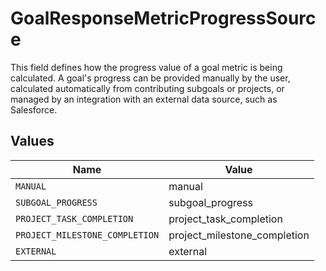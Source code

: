 # GoalResponseMetricProgressSource

This field defines how the progress value of a goal metric is being calculated. A goal's progress can be provided manually by the user, calculated automatically from contributing subgoals or projects, or managed by an integration with an external data source, such as Salesforce.


## Values

| Name                           | Value                          |
| ------------------------------ | ------------------------------ |
| `MANUAL`                       | manual                         |
| `SUBGOAL_PROGRESS`             | subgoal_progress               |
| `PROJECT_TASK_COMPLETION`      | project_task_completion        |
| `PROJECT_MILESTONE_COMPLETION` | project_milestone_completion   |
| `EXTERNAL`                     | external                       |